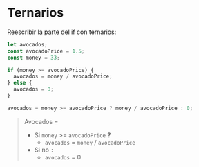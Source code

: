 # Ternarios

Reescribir la parte del if con ternarios:

```js
let avocados;
const avocadoPrice = 1.5;
const money = 33;

if (money >= avocadoPrice) {
  avocados = money / avocadoPrice;
} else {
  avocados = 0;
}
```

```js
avocados = money >= avocadoPrice ? money / avocadoPrice : 0;
```

> Avocados =
>
> - Si `money` >= `avocadoPrice` **?**
>   - `avocados` = `money` /  `avocadoPrice`
> - Si no `:`
>   - `avocados` = 0

